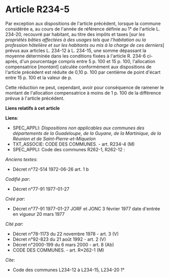 # Article R234-5

Par exception aux dispositions de l'article précédent, lorsque la commune considérée a, au cours de l'année de référence
définie au 1° de l'article L. 234-20, recouvré par habitant, au titre des impôts et taxes [*sur les propriétés bâties
affectées à des usages tels que l'habitation ou la profession hôtelière et sur les habitants ou mis à la charge de ces
derniers*] prévus aux articles L. 234-12 à L. 234-15, une somme dépassant la moyenne déterminée dans les conditions fixées à
l'article R. 234-6 ci-après, d'un pourcentage compris entre 5 p. 100 et 15 p. 100, l'allocation compensatrice [*montant*]
calculée conformément aux dispositions de l'article précédent est réduite de 0,10 p. 100 par centième de point d'écart entre
15 p. 100 et la valeur de p. 

Cette réduction ne peut, cependant, avoir pour conséquence de ramener le montant de l'allocation compensatrice à moins de 1
p. 100 de la différence prévue à l'article précédent.

**Liens relatifs à cet article**

**Liens**:

  - SPEC_APPLI: *Dispositions non applicables aux communes des départements de la Guadeloupe, de la Guyane, de la Martinique, de la Réunion et de Saint-Pierre-et-Miquelon*
  - TXT_ASSOCIE: CODE DES COMMUNES. - art. R234-4 (M)
  - SPEC_APPLI: Code des communes R262-1, R262-12 :

_Anciens textes_:

  - Décret n°72-514 1972-06-26 art. 1 b

_Codifié par_:

  - Décret n°77-91 1977-01-27

_Créé par_:

  - Décret n°77-91 1977-01-27 JORF et JONC 3 février 1977 date d'entrée en vigueur 20 mars 1977

_Cité par_:

  - Décret n°78-1173 du 22 novembre 1978 - art. 3 (V)
  - Décret n°92-823 du 21 août 1992 - art. 2 (V)
  - Décret n°2000-199 du 6 mars 2000 - art. 8 (Ab)
  - CODE DES COMMUNES. - art. R*262-1 (M)

_Cite_:

  - Code des communes L234-12 à L234-15, L234-20 1°
